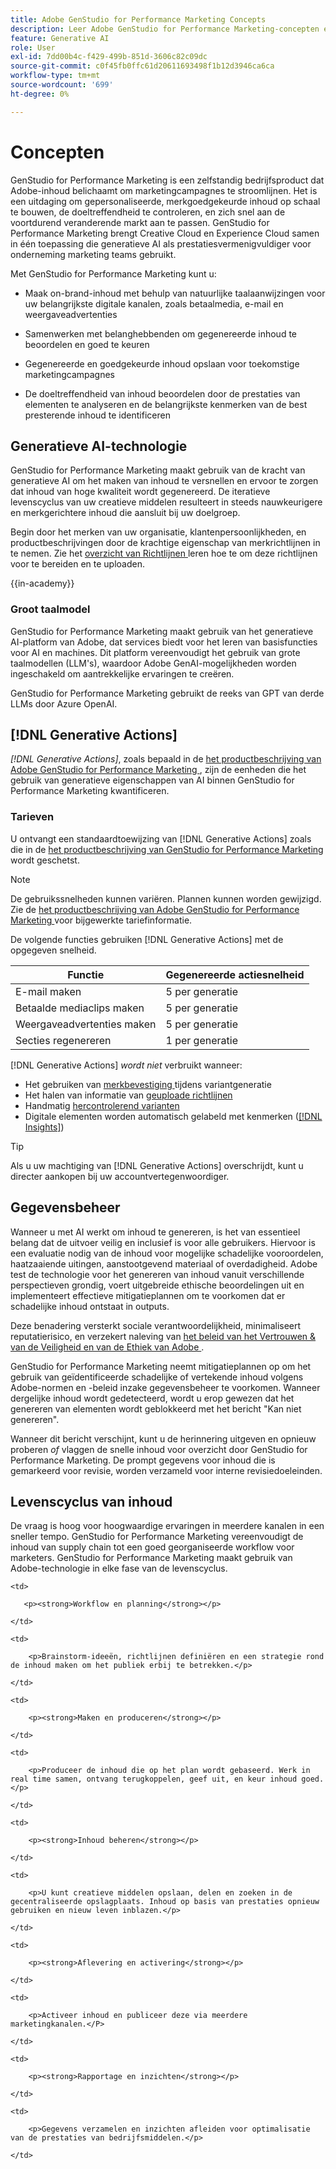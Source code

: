 ```yaml
---
title: Adobe GenStudio for Performance Marketing Concepts
description: Leer Adobe GenStudio for Performance Marketing-concepten en -terminologie.
feature: Generative AI
role: User
exl-id: 7dd00b4c-f429-499b-851d-3606c82c09dc
source-git-commit: c0f45fb0ffc61d20611693498f1b12d3946ca6ca
workflow-type: tm+mt
source-wordcount: '699'
ht-degree: 0%

---
```


# Concepten

GenStudio for Performance Marketing is een zelfstandig bedrijfsproduct dat Adobe-inhoud belichaamt om marketingcampagnes te stroomlijnen. Het is een uitdaging om gepersonaliseerde, merkgoedgekeurde inhoud op schaal te bouwen, de doeltreffendheid te controleren, en zich snel aan de voortdurend veranderende markt aan te passen. GenStudio for Performance Marketing brengt Creative Cloud en Experience Cloud samen in één toepassing die generatieve AI als prestatiesvermenigvuldiger voor onderneming marketing teams gebruikt.

Met GenStudio for Performance Marketing kunt u:

* Maak on-brand-inhoud met behulp van natuurlijke taalaanwijzingen voor uw belangrijkste digitale kanalen, zoals betaalmedia, e-mail en weergaveadvertenties

* Samenwerken met belanghebbenden om gegenereerde inhoud te beoordelen en goed te keuren
* Gegenereerde en goedgekeurde inhoud opslaan voor toekomstige marketingcampagnes
* De doeltreffendheid van inhoud beoordelen door de prestaties van elementen te analyseren en de belangrijkste kenmerken van de best presterende inhoud te identificeren

## Generatieve AI-technologie

GenStudio for Performance Marketing maakt gebruik van de kracht van generatieve AI om het maken van inhoud te versnellen en ervoor te zorgen dat inhoud van hoge kwaliteit wordt gegenereerd. De iteratieve levenscyclus van uw creatieve middelen resulteert in steeds nauwkeurigere en merkgerichtere inhoud die aansluit bij uw doelgroep.

Begin door het merken van uw organisatie, klantenpersoonlijkheden, en productbeschrijvingen door de krachtige eigenschap van merkrichtlijnen in te nemen. Zie het [ overzicht van Richtlijnen ](../user-guide/guidelines/overview.md) leren hoe te om deze richtlijnen voor te bereiden en te uploaden.

{{in-academy}}

### Groot taalmodel

GenStudio for Performance Marketing maakt gebruik van het generatieve AI-platform van Adobe, dat services biedt voor het leren van basisfuncties voor AI en machines. Dit platform vereenvoudigt het gebruik van grote taalmodellen (LLM&#39;s), waardoor Adobe GenAI-mogelijkheden worden ingeschakeld om aantrekkelijke ervaringen te creëren.

GenStudio for Performance Marketing gebruikt de reeks van GPT van derde LLMs door Azure OpenAI.<!-- Claude, and Gemini models. -->

## [!DNL Generative Actions]

_[!DNL Generative Actions]_, zoals bepaald in de [ het productbeschrijving van Adobe GenStudio for Performance Marketing ](https://helpx.adobe.com/nl/legal/product-descriptions/adobe-genstudio-for-performance-marketing---product-description.html), zijn de eenheden die het gebruik van generatieve eigenschappen van AI binnen GenStudio for Performance Marketing kwantificeren.

<!-- Add example about usage mode?
Where users check how many generative actions they have left
How they re-up their genactions
If genactions roll over month to month or not -->

### Tarieven

U ontvangt een standaardtoewijzing van [!DNL Generative Actions] zoals die in de [ het productbeschrijving van GenStudio for Performance Marketing ](https://helpx.adobe.com/nl/legal/product-descriptions/adobe-genstudio-for-performance-marketing---product-description.html) wordt geschetst.

>[!NOTE]
>
>De gebruikssnelheden kunnen variëren. Plannen kunnen worden gewijzigd. Zie de [ het productbeschrijving van Adobe GenStudio for Performance Marketing ](https://helpx.adobe.com/nl/legal/product-descriptions/adobe-genstudio-for-performance-marketing---product-description.html) voor bijgewerkte tariefinformatie.

De volgende functies gebruiken [!DNL Generative Actions] met de opgegeven snelheid.

| Functie | Gegenereerde actiesnelheid |
| -----------------------  | ------------------ |
| E-mail maken | 5 per generatie |
| Betaalde mediaclips maken | 5 per generatie |
| Weergaveadvertenties maken | 5 per generatie |
| Secties regenereren | 1 per generatie |

<!-- | Generate on-brand images | 1 per prompt  |
| Translation              | 1 per prompt  |
| Video: ADLS              | 1 per prompt  |
| Video: TTS + Avatar      | 1 per prompt  | -->

[!DNL Generative Actions] _wordt niet_ verbruikt wanneer:

* Het gebruiken van [ merkbevestiging ](/help/user-guide/guidelines/brand-validation.md) tijdens variantgeneratie
* Het halen van informatie van [ geuploade richtlijnen ](/help/user-guide/guidelines/add-guidelines.md)
* Handmatig [ hercontrolerend varianten ](/help/user-guide/guidelines/brand-validation.md#improve-brand-alignment)
* Digitale elementen worden automatisch gelabeld met kenmerken ([[!DNL Insights]](/help/user-guide/insights/overview.md))

>[!TIP]
>
>Als u uw machtiging van [!DNL Generative Actions] overschrijdt, kunt u directer aankopen bij uw accountvertegenwoordiger.

## Gegevensbeheer

Wanneer u met AI werkt om inhoud te genereren, is het van essentieel belang dat de uitvoer veilig en inclusief is voor alle gebruikers. Hiervoor is een evaluatie nodig van de inhoud voor mogelijke schadelijke vooroordelen, haatzaaiende uitingen, aanstootgevend materiaal of overdadigheid. Adobe test de technologie voor het genereren van inhoud vanuit verschillende perspectieven grondig, voert uitgebreide ethische beoordelingen uit en implementeert effectieve mitigatieplannen om te voorkomen dat er schadelijke inhoud ontstaat in outputs.

Deze benadering versterkt sociale verantwoordelijkheid, minimaliseert reputatierisico, en verzekert naleving van [ het beleid van het Vertrouwen &amp; van de Veiligheid en van de Ethiek van Adobe ](https://www.adobe.com/content/dam/cc/en/ai-ethics/pdfs/Adobe-AI-Ethics-Principles.pdf).

GenStudio for Performance Marketing neemt mitigatieplannen op om het gebruik van geïdentificeerde schadelijke of vertekende inhoud volgens Adobe-normen en -beleid inzake gegevensbeheer te voorkomen. Wanneer dergelijke inhoud wordt gedetecteerd, wordt u erop gewezen dat het genereren van elementen wordt geblokkeerd met het bericht &quot;Kan niet genereren&quot;.

Wanneer dit bericht verschijnt, kunt u de herinnering uitgeven en opnieuw proberen _of_ vlaggen de snelle inhoud voor overzicht door GenStudio for Performance Marketing. De prompt gegevens voor inhoud die is gemarkeerd voor revisie, worden verzameld voor interne revisiedoeleinden.

## Levenscyclus van inhoud

De vraag is hoog voor hoogwaardige ervaringen in meerdere kanalen in een sneller tempo. GenStudio for Performance Marketing vereenvoudigt de inhoud van supply chain tot een goed georganiseerde workflow voor marketers. GenStudio for Performance Marketing maakt gebruik van Adobe-technologie in elke fase van de levenscyclus.

<table style="table-layout:auto">

<tr style="border: 0;">

    <td>

       <p><strong>Workflow en planning</strong></p>

    </td>

    <td>

        <p>Brainstorm-ideeën, richtlijnen definiëren en een strategie rond de inhoud maken om het publiek erbij te betrekken.</p>

    </td>

</tr>

<tr style="border: 0;">

    <td>

        <p><strong>Maken en produceren</strong></p>

    </td>

    <td>

        <p>Produceer de inhoud die op het plan wordt gebaseerd. Werk in real time samen, ontvang terugkoppelen, geef uit, en keur inhoud goed.</p>

    </td>

</tr>

<tr style="border: 0;">

    <td>

        <p><strong>Inhoud beheren</strong></p>

    </td>

    <td>

        <p>U kunt creatieve middelen opslaan, delen en zoeken in de gecentraliseerde opslagplaats. Inhoud op basis van prestaties opnieuw gebruiken en nieuw leven inblazen.</p>

    </td>

</tr>

<tr style="border: 0;">

    <td>

        <p><strong>Aflevering en activering</strong></p>

    </td>

    <td>

        <p>Activeer inhoud en publiceer deze via meerdere marketingkanalen.</P>

    </td>

</tr>

<tr style="border: 0;">

    <td>

        <p><strong>Rapportage en inzichten</strong></p>

    </td>

    <td>

        <p>Gegevens verzamelen en inzichten afleiden voor optimalisatie van de prestaties van bedrijfsmiddelen.</p>

    </td>

</tr>

</table>

